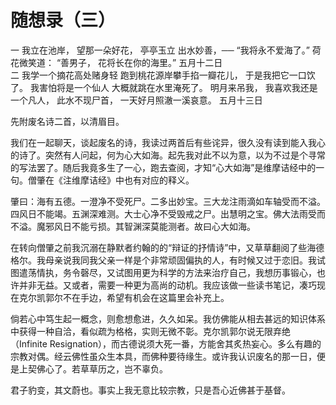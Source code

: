 # 随想录（三）

一
我立在池岸，
望那一朵好花，
亭亭玉立
出水妙善，──
“我将永不爱海了。”
荷花微笑道：
“善男子，
花将长在你的海里。”
                                 五月十二日                            
二
我学一个摘花高处赌身轻
跑到桃花源岸攀手掐一瓣花儿，
于是我把它一口饮了。
我害怕将是一个仙人
大概就跳在水里淹死了。
明月来吊我，
我喜欢我还是一个凡人，
此水不现尸首，
一天好月照澈一溪哀意。
                                 五月十三日

先附废名诗二首，以清眉目。

我们在一起聊天，谈起废名的诗，我读过两首后有些诧异，很久没有读到能入我心的诗了。突然有人问起，何为心大如海。起先我对此不以为意，以为不过是个寻常的写法罢了。随后我竟多生了一心，跑去查阅，才知“心大如海”是维摩诘经中的一句。僧肇在《注维摩诘经》中也有对应的释义。

肇曰：海有五德。一澄净不受死尸。二多出妙宝。三大龙注雨滴如车轴受而不溢。四风日不能竭。五渊深难测。大士心净不受毁戒之尸。出慧明之宝。佛大法雨受而不溢。魔邪风日不能亏损。其智渊深莫能测者。故曰心大如海。 

在转向僧肇之前我沉溺在静默者约翰的的“辩证的抒情诗”中，又草草翻阅了些海德格尔。我母亲说我同我父亲一样是个非常顽固偏执的人，有时候又过于恋旧。我试图遣荡情执，务令磬尽，又试图用更为科学的方法来治疗自己，我想历事锻心，也许并非无益。又或者，需要一种更为高尚的动机。我应该做一些读书笔记，凑巧现在克尔凯郭尔不在手边，希望有机会在这篇里会补充上。

倘若心中笃生起一概念，则愈想愈进，久久如呆。我仿佛能从相去甚远的知识体系中获得一种自洽，看似疏为格格，实则无微不彰。克尔凯郭尔说无限弃绝（Infinite Resignation），而古德说须大死一番，方能舍其炙热妄心。多么有趣的宗教对偶。经云佛性虽众生本具，而佛种要待缘生。或许我认识废名的那一日，便是上契佛心了。若草草历之，岂不辜负。

君子豹变，其文蔚也。事实上我无意比较宗教，只是吾心近佛甚于基督。